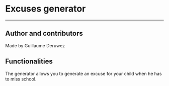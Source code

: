 # Excuses generator
---
## Author and contributors
Made by Guillaume Deruwez
## Functionalities
The generator allows you to generate an excuse for your child when he has to miss school.

